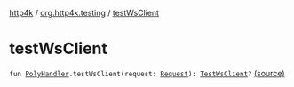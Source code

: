 [http4k](../index.md) / [org.http4k.testing](index.md) / [testWsClient](./test-ws-client.md)

# testWsClient

`fun `[`PolyHandler`](../org.http4k.websocket/-poly-handler/index.md)`.testWsClient(request: `[`Request`](../org.http4k.core/-request/index.md)`): `[`TestWsClient`](-test-ws-client/index.md)`?` [(source)](https://github.com/http4k/http4k/blob/master/http4k-core/src/main/kotlin/org/http4k/testing/TestWsClient.kt#L54)